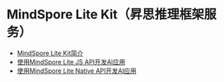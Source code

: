 # MindSpore Lite Kit（昇思推理框架服务）

- [MindSpore Lite Kit简介](../ai/MindSpore-Lite-Kit-Introduction.md)
- [使用MindSpore Lite JS API开发AI应用](../ai/mindspore-guidelines-based-js.md)
- [使用MindSpore Lite Native API开发AI应用](../ai/mindspore-guidelines-based-native.md)

